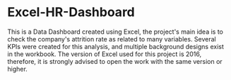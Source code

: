 # Excel-HR-Dashboard
This is a Data Dashboard created using Excel, the project's main idea is to check the company's attrition rate as related to many variables.
Several KPIs were created for this analysis, and multiple background designs exist in the workbook.
The version of Excel used for this project is 2016, therefore, it is strongly advised to open the work with the same version or higher. 

